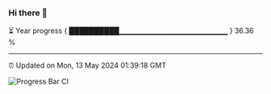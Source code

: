 ### Hi there 👋

⏳ Year progress { ██████████▁▁▁▁▁▁▁▁▁▁▁▁▁▁▁▁▁▁▁▁ } 36.36 %

---

⏰ Updated on Mon, 13 May 2024 01:39:18 GMT

![Progress Bar CI](https://github.com/IshwaranRudhara/GIT-ACTION/workflows/Progress%20Bar%20CI/badge.svg)
